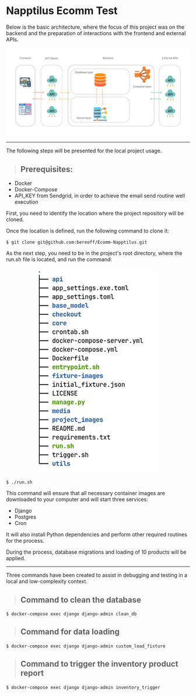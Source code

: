 # Napptilus Ecomm Test

Below is the basic architecture, where the focus of this project was on the backend and the preparation of interactions with the frontend and external APIs.

<p align="center">
  <img src="https://github.com/bereoff/Ecomm-Napptilus/blob/dev-branch/project_images/Napptilus.png" />
</p>

---

The following steps will be presented for the local project usage.

> ## Prerequisites:
- Docker
- Docker-Compose
- API_KEY from Sendgrid, in order to achieve the email send routine well execution

First, you need to identify the location where the project repository will be cloned.

Once the location is defined, run the following command to clone it:
```
$ git clone git@github.com:bereoff/Ecomm-Napptilus.git
```

As the next step, you need to be in the project's root directory, where the run.sh file is located, and run the command:

<p align="center">
  <img src="https://github.com/bereoff/Ecomm-Napptilus/blob/main/project_images/project-root.png" />
</p>

```
$ ./run.sh
```

This command will ensure that all necessary container images are downloaded to your computer and will start three services:
- Django
- Postgres
- Cron

It will also install Python dependencies and perform other required routines for the process.

During the process, database migrations and loading of 10 products will be applied.

---

Three commands have been created to assist in debugging and testing in a local and low-complexity context.

> ## Command to clean the database
```
$ docker-compose exec django django-admin clean_db
```

> ## Command for data loading
```
$ docker-compose exec django django-admin custom_load_fixture
```

> ## Command to trigger the inventory product report
```
$ docker-compose exec django django-admin inventory_trigger
```
